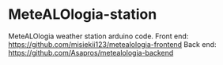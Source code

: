 # MeteALOlogia-station
MeteALOlogia weather station arduino code. Front end: https://github.com/misiekii123/metealologia-frontend Back end: https://github.com/Asapros/metealologia-backend
